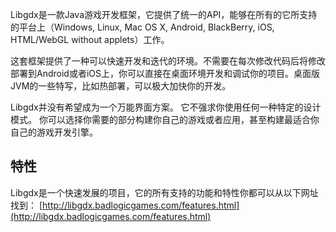 Libgdx是一款Java游戏开发框架，它提供了统一的API，能够在所有的它所支持的平台上（Windows, Linux, Mac OS X, Android, BlackBerry, iOS, HTML/WebGL without applets）工作。

这套框架提供了一种可以快速开发和迭代的环境。不需要在每次修改代码后将修改部署到Android或者iOS上，你可以直接在桌面环境开发和调试你的项目。桌面版JVM的一些特写，比如热部署，可以极大加快你的开发。

Libgdx并没有希望成为一个万能界面方案。 它不强求你使用任何一种特定的设计模式。 你可以选择你需要的部分构建你自己的游戏或者应用，甚至构建最适合你自己的游戏开发引擎。

## 特性 ##
Libgdx是一个快速发展的项目，它的所有支持的功能和特性你都可以从以下网址找到：
[http://libgdx.badlogicgames.com/features.html](http://libgdx.badlogicgames.com/features.html)